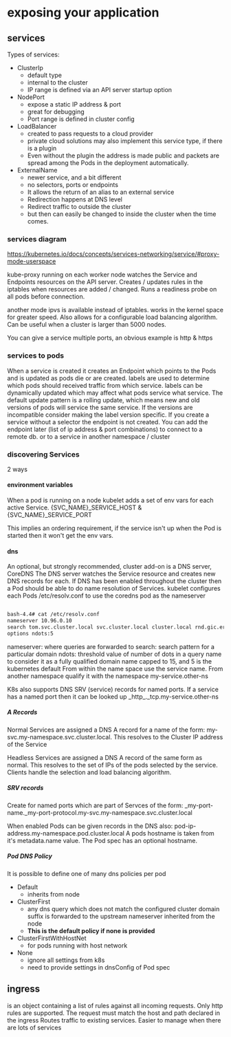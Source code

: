 # exposing your application

## services

Types of services:

* ClusterIp
  * default type
  * internal to the cluster
  * IP range is defined via an API server startup option
* NodePort
  * expose a static IP address & port
  * great for debugging
  * Port range is defined in cluster config
* LoadBalancer
  * created to pass requests to a cloud provider
  * private cloud solutions may also implement this service type, if there is a plugin
  * Even without the plugin the address is made public and packets are spread among the Pods in the deployment automatically.
* ExternalName
  * newer service, and a bit different
  * no selectors, ports or endpoints
  * It allows the return of an alias to an external service
  * Redirection happens at DNS level
  * Redirect traffic to outside the cluster
  * but then can easily be changed to inside the cluster when the time comes.

### services diagram

https://kubernetes.io/docs/concepts/services-networking/service/#proxy-mode-userspace

kube-proxy running on each worker node watches the Service and Endpoints resources on the API server.
Creates / updates rules in the iptables when resources are added / changed.
Runs a readiness probe on all pods before connection.

another mode ipvs is available instead of iptables.
works in the kernel space for greater speed.
Also allows for a configurable load balancing algorithm.
Can be useful when a cluster is larger than 5000 nodes.

You can give a service multiple ports, an obvious example is http & https

### services to pods

When a service is created it creates an Endpoint which points to the Pods and is updated as pods die or are created.
labels are used to determine which pods should received traffic from which service.
labels can be dynamically updated which may affect what pods service what service.
The default update pattern is a rolling update, which means new and old versions of pods will service the same service.
If the versions are incompatible consider making the label version specific.
If you create a service without a selector the endpoint is not created.
  You can add the endpoint later (list of ip address & port combinations)
    to connect to a remote db.
    or to a service in another namespace / cluster

### discovering Services

2 ways

#### environment variables

When a pod is running on a node kubelet adds a set of env vars for each active Service.
{SVC_NAME}_SERVICE_HOST & {SVC_NAME}_SERVICE_PORT

This implies an ordering requirement, if the service isn't up when the Pod is started then it won't get the env vars.

#### dns

An optional, but strongly recommended, cluster add-on is a DNS server, CoreDNS
The DNS server watches the Service resource and creates new DNS records for each.
If DNS has been enabled throughout the cluster then a Pod should be able to do name resolution of Services.
kubelet configures each Pods /etc/resolv.conf to use the coredns pod as the nameserver

```bash

bash-4.4# cat /etc/resolv.conf
nameserver 10.96.0.10
search tom.svc.cluster.local svc.cluster.local cluster.local rnd.gic.ericsson.se
options ndots:5


```

nameserver: where queries are forwarded to
search: search pattern for a particular domain
ndots: threshold value of number of dots in a query name to consider it as a fully qualified domain name
        capped to 15, and 5 is the kubernetes default
From within the name space use the service name.
From another namespace qualify it with the namespace
  my-service.other-ns

K8s also supports DNS SRV (service) records for named ports.
If a service has a named port then it can be looked up
  \_http_.\_tcp.my-service.other-ns

##### A Records

Normal Services are assigned a DNS A record for a name of the form: my-svc.my-namespace.svc.cluster.local.
This resolves to the Cluster IP address of the Service

Headless Services are assigned a DNS A record of the same form as normal.
This resolves to the set of IPs of the pods selected by the service.
Clients handle the selection and load balancing algorithm.

##### SRV records

Create for named ports which are part of Servces of the form: \_my-port-name.\_my-port-protocol.my-svc.my-namespace.svc.cluster.local

When enabled Pods can be given records in the DNS also: pod-ip-address.my-namespace.pod.cluster.local
A pods hostname is taken from it's metadata.name value. The Pod spec has an optional hostname.

##### Pod DNS Policy

It is possible to define one of many dns policies per pod

* Default
  * inherits from node
* ClusterFirst
  * any dns query which does not match the configured cluster domain suffix is forwarded to the upstream nameserver inherited from the node
  * **This is the default policy if none is provided**
* ClusterFirstWithHostNet
  * for pods running with host network
* None
  * ignore all settings from k8s
  * need to provide settings in dnsConfig of Pod spec



## ingress

is an object containing a list of rules against all incoming requests.
Only http rules are supported.
The request must match the host and path declared in the ingress
Routes traffic to existing services.
Easier to manage when there are lots of services
